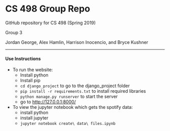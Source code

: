 # CS 498 Group Repo

GitHub repository for CS 498 (Spring 2019)

Group 3

Jordan George, Alex Hamlin, Harrison Inocencio, and Bryce Kushner

<hr>

#### Use Instructions

- To run the website:
  - Install python
  - Install pip
  - `cd django_project` to go to the django_project folder
  - `pip install -r requirements.txt` to install required libraries
  - `python manage.py runserver` to start the server
  - go to http://127.0.0.1:8000/
- To view the jupyter notebook which gets the spotify data:
  - install python
  - install jupyter
  - `jupyter notebook create\ data\ files.ipynb`
